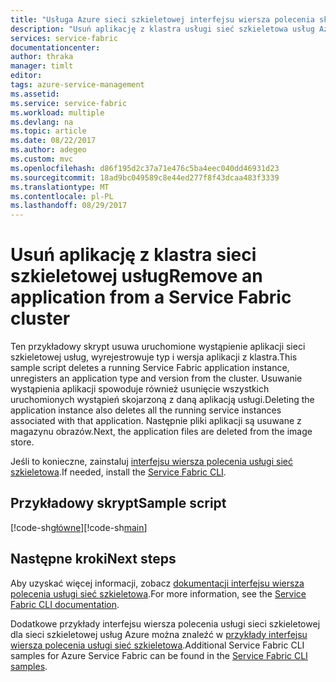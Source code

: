 ```yaml
---
title: "Usługa Azure sieci szkieletowej interfejsu wiersza polecenia skryptu Remove próbki"
description: "Usuń aplikację z klastra usługi sieć szkieletowa usług Azure przy użyciu interfejsu wiersza polecenia Azure Service Fabric"
services: service-fabric
documentationcenter: 
author: thraka
manager: timlt
editor: 
tags: azure-service-management
ms.assetid: 
ms.service: service-fabric
ms.workload: multiple
ms.devlang: na
ms.topic: article
ms.date: 08/22/2017
ms.author: adegeo
ms.custom: mvc
ms.openlocfilehash: d86f195d2c37a71e476c5ba4eec040dd46931d23
ms.sourcegitcommit: 18ad9bc049589c8e44ed277f8f43dcaa483f3339
ms.translationtype: MT
ms.contentlocale: pl-PL
ms.lasthandoff: 08/29/2017
---
```

# <a name="remove-an-application-from-a-service-fabric-cluster"></a><span data-ttu-id="d969e-103">Usuń aplikację z klastra sieci szkieletowej usług</span><span class="sxs-lookup"><span data-stu-id="d969e-103">Remove an application from a Service Fabric cluster</span></span>

<span data-ttu-id="d969e-104">Ten przykładowy skrypt usuwa uruchomione wystąpienie aplikacji sieci szkieletowej usług, wyrejestrowuje typ i wersja aplikacji z klastra.</span><span class="sxs-lookup"><span data-stu-id="d969e-104">This sample script deletes a running Service Fabric application instance, unregisters an application type and version from the cluster.</span></span>  <span data-ttu-id="d969e-105">Usuwanie wystąpienia aplikacji spowoduje również usunięcie wszystkich uruchomionych wystąpień skojarzoną z daną aplikacją usługi.</span><span class="sxs-lookup"><span data-stu-id="d969e-105">Deleting the application instance also deletes all the running service instances associated with that application.</span></span> <span data-ttu-id="d969e-106">Następnie pliki aplikacji są usuwane z magazynu obrazów.</span><span class="sxs-lookup"><span data-stu-id="d969e-106">Next, the application files are deleted from the image store.</span></span> 

<span data-ttu-id="d969e-107">Jeśli to konieczne, zainstaluj [interfejsu wiersza polecenia usługi sieć szkieletowa](../service-fabric-cli.md).</span><span class="sxs-lookup"><span data-stu-id="d969e-107">If needed, install the [Service Fabric CLI](../service-fabric-cli.md).</span></span>

## <a name="sample-script"></a><span data-ttu-id="d969e-108">Przykładowy skrypt</span><span class="sxs-lookup"><span data-stu-id="d969e-108">Sample script</span></span>

<span data-ttu-id="d969e-109">[!code-sh[główne](../../../cli_scripts/service-fabric/remove-application/remove-application.sh "usuwania aplikacji z klastra")]</span><span class="sxs-lookup"><span data-stu-id="d969e-109">[!code-sh[main](../../../cli_scripts/service-fabric/remove-application/remove-application.sh "Remove an application from a cluster")]</span></span>

## <a name="next-steps"></a><span data-ttu-id="d969e-110">Następne kroki</span><span class="sxs-lookup"><span data-stu-id="d969e-110">Next steps</span></span>

<span data-ttu-id="d969e-111">Aby uzyskać więcej informacji, zobacz [dokumentacji interfejsu wiersza polecenia usługi sieć szkieletowa](../service-fabric-cli.md).</span><span class="sxs-lookup"><span data-stu-id="d969e-111">For more information, see the [Service Fabric CLI documentation](../service-fabric-cli.md).</span></span>

<span data-ttu-id="d969e-112">Dodatkowe przykłady interfejsu wiersza polecenia usługi sieci szkieletowej dla sieci szkieletowej usług Azure można znaleźć w [przykłady interfejsu wiersza polecenia usługi sieć szkieletowa](../samples-cli.md).</span><span class="sxs-lookup"><span data-stu-id="d969e-112">Additional Service Fabric CLI samples for Azure Service Fabric can be found in the [Service Fabric CLI samples](../samples-cli.md).</span></span>
